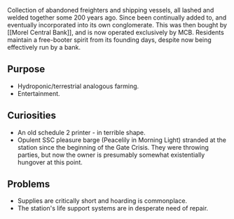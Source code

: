 Collection of abandoned freighters and shipping vessels, all lashed and welded together some 200 years ago. Since been continually added to, and eventually incorporated into its own conglomerate. This was then bought by [[Morel Central Bank]], and is now operated exclusively by MCB. Residents maintain a free-booter spirit from its founding days, despite now being effectively run by a bank.

## Purpose

- Hydroponic/terrestrial analogous farming.  
- Entertainment.  

## Curiosities

- An old schedule 2 printer - in terrible shape.
- Opulent SSC pleasure barge (Peacelily in Morning Light) stranded at the station since the beginning of the Gate Crisis. They were throwing parties, but now the owner is presumably somewhat existentially hungover at this point.

## Problems

- Supplies are critically short and hoarding is commonplace.
- The station's life support systems are in desperate need of repair.